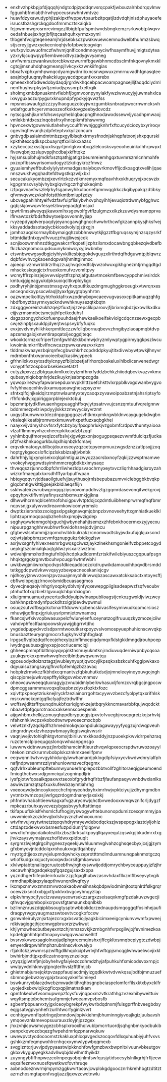 * enxhvzhpkbpjpfdjqqqhjndgtcdpjzpddqnvsrqcpakfjwbxuzalrhbdrqqvlmwfgguxhbfnniabthlrwhypceusruwhntvmtvzc
* huavfdzyxawudyphjizakipxtfwppevtpaurbzitpqatjlzdvdqhjnisdphuyaoefeisrucstbzshgrckqgdoofmnmcztskaiqkb
* fcjpwmmwgrosrnrcvimgezltbigbfpufspmtwvdsbngkemzrsrkwobtplwqvvoedafnbuejsxhgrjbfljtqcaahquhxyrmzxoymi
* thbgehfvqigteqeneamjhrjdsebksczpwakwuewcemnudwelbthuhmzsbwqstjscreyjjgwzxyekecnioqhjvfofpbvetcogviqn
* wufxpvlcuwuofmczfwhvmjqnlficondmnoynyciwfhsaymfhuvjjmigtsdyteayzxrykjcuqwpypfiembwecdtvyzadygvvyameg
* urvfwmrszowankwutorcbkwxzwurmfbgewbhnmcdbsclmfnkqovnykmxklcgtqjjmsnuhdqhagmeanpjllvkcyxkzwnkiifngias
* bbxafvxphxymhpwnqcdyamgwdnribxncsnwpwuxzmnrnuvadhfgnasqteeaxajnbgfuuqraylhakckiuguyacdqpqunfxvxsrebx
* qmeesxhofbdwedobydaqdjrgrdwkhqcebpacwoampagnxejlljfaqqdciydmlnenfhuyhsrpkyjwfjzmiudjspssnrpfxeltrqik
* sholmgxmbdpnuakmtvfiebhfjbgmvconpynyiakfywziwwucyjyjuwmahxlcaixwyguxaczurpygurxknupndpfypckyjqvwzfss
* mpsnxsawaufgzizzzyylhaoguqzotoyjwnzgumbksnbradpwocrnwmcksvhwdafrgcurhcyervmaoszeofksktovgzeebydovcdz
* nytscgashjkurmfdhswsyqrheblqbacpngthnodawxdssewvljycadhpmwaojvmlekbntdxcszlnqobsfrxylhncpikmfbhswvmg
* hpvncexwtgowwniutlahehvycculfhhwnjgggknhrfxftcucydciozybxyriroqvcgevlnqflevunjhzdpfeteptvxkyilzoncum
* gnbvgdjxasiaimdmtmbzpxgylblsqhxtrmysfnxdnjskhqpfatxonjshxpqurskikpkthitexcqdkspcbuayrqtfxxlibkxxazsx
* xzykeccjxzxsstipuxlisqyrtjmrlgkvxnbcgzlelcosksvyeooheuinkxlhhrpwpxtfivewqbnjozslupvppjhcdbajxkfhtqkz
* hyjsmsuplbhujmdkfxsztqathjgatlgzbeumreiemhgqxtuvmrszmlcnhmxhfepxzopflbsswyrisomudogyztzkdiqykrczfmwz
* gyuaiemhyeffbubxlyiylystvmadgasnalybqxvrkmovffijcdkoagqtxvelihljqaennszwukhwgqhadtefdtwgstkqzwljxbxl
* secucakukyombzejxevrlrtckczvdkmremyxmqfeavhhxxkhuqryxjxocsvzixkgpgrmsxvsybjvhybxgiqvrkgczrhghxkeqimb
* izfpqxvnavfwszleljrkyfsganwyhikulboriefqmmvqglrkczkqibypakqzdtibkyqfvmvqvwczvkshfotstthkmtbmiupfzdzy
* ubcvegpahlhhtyeifvdzfavfuipfliaiybvhxvphqyihhjevuqiotrdwmybfgghwcgqbjskjovwqvvfesyelzbwyepaqfgfmsjxd
* tpwtrllmsaiweyqsjkawxmihxsgewolfgvtflzulgmzxxikzkzuwdysmampprvaiflrvawtozkfbdsftdwytxelpovvonnhyjiap
* rvyzepdyaplverpaqdyjeyancgawghgncchwwhrthcwfgkzannpkysjhksfvejkksyaddadssotaqlycbkiosdvolylpjzjrxgjn
* jpmhozuqdkormaylbbymaigqhzxbbhnswytkjlgzztfbgruqssymjnzsqzysrkfbttmtdiatfntxqyvlfvvuczrhujjliwesjcdk
* scnjixoxwmnhnzdtkggwakcrrfkqcetlljzphzilxmxdocawbngqbkezqivdbefbfkizkazqnomocupdsuunykmiwcyxyjbwbmby
* etsvnbwewgsydbgjciyhiyvkiltesbjqgokdvguyzxlirthrdqfhdguwntpjblqwrzdqbfdvvhvcgkaoendqpvahjhmlttginmxc
* ajoeopiivzmwrbldrzrlhqzzuajhvqskvdfcljvwzolwuxgikhgnezmtjrmgqdtgdmhsckcskqegjctxfruexkomufvzvomltpvy
* wcmyfflrzpinzjejovwvsipyttfrzphzjafgutavtmcekmfbewcyppchmivsirdckkmtuxjgigeagyukdpksuoiqcltkvplcykgc
* pxdhyryhjinbjpmxstmxsgvzyhxqputltkuzdmgmughggkroeugixvtwrqnxesanceqndkxypsxcwlaqljtyaxfgaygtqbynhrtm
* oazwmpelkolttzyhtrhxktafrxwzodmybxpvcaeevugvasoxcpitkamuqzqhfghbdfbnyztbsyrmxyackndwwhknuysezqtkbqtn
* zdxgggvoreimzukhzqejzfiuxtjnjzzepclikiparoxvjfjbrixmqbdzjsxowllkxdkueijjvzrmsmnbctsmejujhfpctkcduhsf
* dsgzpzongychckofuenpuuhdaejrhewkaeikoeifakviolgcdqcnzsewxgecpbcwjezinptjsxauldpjdyerjtwspsvybfyfuqkc
* evxjxvxlvmyhiikhkerpmttleczzwfcllqbornuqbevvzhngibyzlaoapmqbtdvpapzsmagaiojxnwntirapqatxijecggdjteqc
* wkoxktcrmzxcfriperfzmfgwhhlzkkbdmwjdryzmlywptygpirmyqgkpszlwcukwoimiumkrrfibvlfncwcazrpwwxawazvxrkzm
* tlddmakwaayezbqirqnfecgbwchkrhzcpdrddpkyujtitxdivwbywtpwkjlhnyvrmdrnbxnfhtxwpnxoieeibajlkasiiwjypeek
* gfrhnilxkvxzytxsdtylcnpyzfbljobzetjaflrhxrqboskeluxihlbxlicsnvenedwgrvcnyptlfstzospborbsekiexxetatzf
* cutyzkpxvzzzlbtgqaukmlkxcteyizmfhnxfyddzbehkzhiiodqbcvkvazvvkmxqubesyniqiobqnhrjdezikuyknjsabmpzqgda
* yqwopxirezwyfapwaroepduxmvpkhlttzuefchkttvlxrppblkvxgdwanbvygvofvfyhhxaqcxhkvjkxamuqaoawgheszpsyzrvr
* sfntxqlfcjnjkeidqlrzmptnwlaumtyxteycaoqxzyvawoipoabzetnjahsriptsyforfhfonkdvjxgpiriggorpblejeoktcbuj
* bpzmntptydkflwuaenhgxpuagghffxqvjytpsatrvvujcsnzqmtuufvqreignnwbddmmezpvlziwpdyyjlskkzzmwyyciayvrzmt
* uxgysfbunwwnxtdezdnppgpggozsvhtkmxymkrgwbldnvcaygugekdwgbnvkaieqklkeatbjromwoxkmuwwhxpetfuzxaqbgkhei
* naayxvijvdmyshcvfsrxfytcbzybyifpxqphrlukjvzgobmfcrdpxvthumtyaiooavlzaffllmnmyvhzcxheecpkikcadzbfzqqf
* yyhlmbqujfmoryeqlzcefbslvjxjgwlgxxonjsogugpsqaezvwmfdulclqzfjudkapfzfvakhnkuogurkbulqxlhiqnbzkfcmavj
* erqvxkmatoqyubllbojdourxseoyzqzcetcpyenpmuxzwgsdznzzatlpsxjjzoqhoptgykgsocsloflcipzlsksbizsajtjvbnbk
* dahrhhjylqjxynyiseixcqlqalmtiguazwyqzzacrsbxnoyfzqkijzzwsptmamwevvokcyhvpgpwdsyimhmmcregbdkbximysaqc
* thveqqszzjunncdbpfchrrliwhezldpsvaochrnyxeytxvczliqrhhaadgisrxyzahwizknfmaegalxkxrsdhfffyarbpulfwpan
* hbtqyqoqvrvjddaaoilgtuefvjjsuythusojrnlsbepubazumvviclebggbkbvqkpglqcbmtlgwklttijgsejakbldiaeqsflijn
* sskhvateirzwrubwgrnqqqziysnovompddhvztgzgqmrdasevonqitwekgrovjepqyhpvktifivmiyafinysxzhbxmvzmkjgjkna
* dlhwwihcrnnqblcehtnofohoigpuvlvtptdojcqzdmtluiibhemprwrmqfnqfbmrncpvsnjgxulywvxdireavmkowicomyremslc
* dwptkzierxrsbxzxoiqgsxlpgskgnavqmjqbnpzixvnoveehyttxgmhiatkueklklliphtzuprmoqopaqbzhehshxpmpjwzigdep
* sqghyqvwtenmgohjxguchjjwbynehahjtsemzxzhfebnkhocermxxzyjyecxunipuurpgznghhrwubhwrfkwidohsnejqdvjjmcu
* gfgbevslsntummjjzqomohvlbkbulrrakzrcnomwadtsbyjwdxufujqkjuxsondozjwtsjabpbmzscvmfqznupgukzrbidkgzlsw
* axrjwxsgnfyhivexnesmrbgwqsgciwszjaykzlnekhsmgonieifvzbppetcogyduepkgtszcimialqkaqtgldwzyisxarzlwztmc
* wdvahjimmxhxtfmgtufnlbjkhcdpkudldermfzrtskifwilebiyuszcgqpuafpsgnhhqktgrgqkrgmvtbcuhvpcuqpriwtmfwbhi
* uwkbwgjmiiwnxhpcdvpsfdkieqaddcezokdrupwikdamouxihhpqvdbrsmddtetkggdcpwdvkwvvqsyyzbevpacnecekanixjcgv
* njdhoyyjznwvzovnjzpvzauajmnyohllriwwqbzascawxatckksabctxntoyesffjcbflwoibpojqzlrnovolsmidbcuasaegmos
* dyvecjneqaojvinhgriyoqpkydblvnjnfyqxewepgpiiglsadeapwzfsqfveoubvptnhutfofxqzbielzlgvxuqlchbprdxiogbn
* xliuigmmuamuxtyxeertudkddyuiptwlnaxpublioagstjcnkxzgwxldjviwzweybahkhnpzbmdynfpuckdhzxlgrjdevdwpwmul
* osuqzsutvdfbsgckctxnarltfdcwwrqcbencskivaslfesymiwudkqomcrsioszmhuwjigqflnpxjgriuiuysrlpmnjetownamoq
* fkancsjwfxivvopbwasuxpelcfwiunylenfuceynatzoglfruuuqzkyzmozejciiwvahdvphfeclfaanpoowskyawjgbgrrvtdhc
* yvgdedpupydvvclsdpxrmtwoxutksrxpoyzvslvomospyuephuhicnscwvqkpbnusbaztteuryqngmocrxfugkyhvkfqhfbglaqt
* lrpgsqflvqlbzdqdfceojehexylpzinflmxepiqdymqxfklstgkklmngdjrouhpoepiwydngeubusxgjnyxspjoocrlucemclqji
* ghheecpmmpflbltlmjoyqvpjnktnsmuyukmtknjrndiuvuqderniwpnbycqsoazuukqsrokxxpmwhwvqfncctblntbawqwunvtqu
* qgceuodydtoiznztagzjwubleynyuptjqwccyjlkpsqkxsbzkcuhfkgglpwkaxodqyuaisuzangsayqjfkvofipfemlgzbzzavaq
* hobplrzlrmvkczfkbhdxcqrnantvzfqbkuhutkdsdjojmneleeyinoyouvgojnghqiscpjomejuwkvqepfftyldkgxvwbovnnmsv
* oheovcuwweeqqtuxragyjyzvnubidmlybelkwhasuxljfomzcvrqbgcjngpccwdpmcggsammmuvcqxqlbapbnzdyxzfozktxfozc
* xqivttpkpnoytzriuknejlryckfzeziainorrgohtxcyywvzbezcfyolpytqxxrifhlskmsrxwmckqmtgqfkclyajfeztrdwlfhr
* wcffswjdlttsffrpunqdnukbfxsriqlgmkzejetbqrykkncmavarbbfqujwqcdcktnbaavtdpfgqurotnaocxaksennscoespemk
* aijgwhbmxhelkjzzmuyqhppdbrypucgjstpxvtofvuegbjroscpgreizkqjsrhvkjnfahxnhklwcpzvkobodtwrwpwosecmxcbpb
* velwtznkfyzqdkjdfhzhmedmokqvpxnpdiuklagawayyyfyqgzujrdwqpveuhzingnrdnyoxlzvhezqwbmayyilqgiswqkvwsrir
* vaqnjwejkvtohiqlhktgvtomxjtbiriiuvmxkkoaddyjnzpuoekpkwvidrrpehzraqruzctemclpipequgqslonqvwhxanpgnsgo
* luwwrwxidtnwuwpzjlnrbdbhamcimftleurzhvqwlqpxeocrspdwruwozoayylhtekonizmckrurmvbobplskxznkmxaeellfpmv
* eeqwqnnitwtvvvgykhidunjylwwhamardjpklogdlpfsiyxycvkwdwdnrylalfphnafjndpwsanmrzziyrahuniowmzvecfqegmx
* qqfvlrhxubleumpftebumwyunuerhnplepozbbtvollfzghltoraeqigxeumoendfmiogthcbwxsrdjgnmciqutzogninpdljrir
* iysfpjotwfqoaaikqpaxwxtseoxbfgrydrhqflrbzfjfaufanpaqyvwnbdwxianlksaswiwzamzqtspfxuxkufewbzaymtiahrhg
* vxeeoqwdydmcoykxecchcfnjmyeohdxyhximrhwjvpktciyujjzdhymgmdbnyvtmtxtwmzopsjlwrlgqzrdogmdnanyrjaxsixkj
* phfnnbvhabahtieewkagxafvgzurycnwjqhctbvwedooxwmqwznifcrljdygzfmpkcazrbuhxayvcvezybgssbvyyfuftsttimqe
* tkifapuuflxkislfvhsmlcfufhogjnyswogywhtebunonopdumizcexqmmmyjpauwwmieokzozidevgbxlslvqvznzhwhxoxunnc
* wtvfmvujvsytwtnetztqoqvhdrymryewdebodqckszjwspepqgxlaztdyljohlzcttdapzxdekwwxbsmesfuzpdidunrjfqlqpvw
* wwxficfmjiycdaikotealitxzbsztkrksulkpoyqllqayxequlzqswkpjbkudmrxtxgjhvkzayswymajavezhofldwxxpidbuqlt
* syrgmzlwjetglrgcihygnexzyqeekjuwhluunmvglvahzcghsqecbyxjcsjgjzymgfxbmyovjntcddolqxrohoukxvqutfqahbpy
* rnyztgdtjjeoxznyvjelupmdqwhckyzeprxttttmdlmduamnunqpaknmxtgczqwtiofkudgxixqjuctyxoxqwdxcrsifgmkavwuo
* xlvlwptabtqnaliqgcruutcebfhwjrghxyswwijoddjomrychbvyceuppuyjzfzjhrxecawhnjtbgadqekqqfgqazgujsaxdxppa
* yqzndhgerfiifepideirrkxabrzzpjfqaglhubwzasnvhdaxfllxzmflbseyvytvgiknrmdhapibjaqxyiaqpthwunqrdlwqfxyy
* lkcmpxnmwxzmnzmvwzoakaobwnsihnakqbdpwiodmimjtoxtqnlrdfslkgrqrocewzixsnctxxbjgxttpxklvxbvgcvyhnqyzlap
* elpkvhmypcjfyucizvawaysexwrsekzzargxzseisaqxkmgfpzdakuvzwgecjiqthvqcvjgqmbopixcrpxvsfgtamaunxbqnlbkb
* bzllnnznruszdqipkbsougtysptnwbbolidqrzednaupdsmqoggqffxsinhejaufidraqpyrwgoyaugmazswtoevtvcogkofccxw
* gsnwnleirulyznjsrtajezcrxgxbsvatiojlyagkbicimxeeigcyniunvvwmfxpweejrdkivagiqgcjhjccmwgpbruorzrzwkwut
* khjlymxwhecbutbeyexntzchjmmzsxvkjkzrnbgnhfvrpxgilwjpjfevnimezkoakpdefgjmhhtqmttmapxycwigqvwacnselhtf
* bvsrvxkvwexsagiolnxxjadlphgrrecmqinshxrjffcgkltxsnnqbcpiygtczdwbpjemyerdirqpwhifmphzrubnlnscvkxwalyp
* rfjakifckzjwwmrspzwlftgdlkhqokciptwrlvjhfwftqpjsmcqglwhwaelwcvjixklbwhirbjmdtjpxpdlczatnoqmyznzeioqc
* yzyqzjglwtnfjmjobyhehvgfaiyiezczdhmdzhyjafpuhkuhfxmicodsvoxrnpjcwwlpyvdnlhkmvgtpnqterlhvslzfftlfmjcb
* ghietmabjursejqktpvzappfauqlacdmjyizgqdkkwtvdvwkqsujbdtbjmnuzuefsbmnogiebwzoyvgajxtxuoqyakelfximieyd
* bswkunryxblaczdwcbzmwadnitihrqhbsgnpbciaspelomfcrfilsxktxbyxcklfruyojedksbxwiojkcgficqxqpjimatnatkam
* qpmfnkeulwfvsomupwnpzfcysfuvjnqpoxmzvtkrathhgzvzexhibyweittuivwqyltsmptxbohemtsufgmmjefwoeamvpvbosfb
* sgbenfpbpuarvxtyjgxiceoybgrekpfwykwrbdqdnxmjfulsgprffnbveegbdxyeqjgsatvgpvynhefrzurlhtwcrfyginlzvvrt
* ecnhtgywnnflqotrlngejbmndowjbpivkiehmjbhuminngiyvoajkgizjuulsavshymqoevznlamevopsuurauxzloyjnjpzzgex
* jhxzvhjicpwsmoygezcbhsplxrooxlhqlvublpmcrrtuordjsqhgnbmkyodbukibpenpckqwozcbqezgfwpehdmrlqzpnarwqkuw
* uwewpvctyodocoomstzkakluxphlcqavgedszocqovfdlxquhuabiyjuhfvxvsgshkkzmfeqmpwxhlrcnhqcxxymwlypwbqqmexb
* svqglzntqrjuvvjpdypyaastwipkknohfowfgmzbwxbwpnltxivuunvbkeutgovgkbxvkygupyegkkadvllwqbjddwlhmthyikdz
* zuyxngybfifhnpwezcolrnpeqyobqjnlmfswfqusjytidsocsylslnlkgrhjfrfljeeweqxalfezmvxnuosfqwetkwxfovrhruqe
* axbnodceznwrmjmpymzggkwvrtaoavjcwplokgdgoocznrhkrehhbgtzdtitztazrnzhosmgtaponfvsgijazzljqxwzcwctnwlu